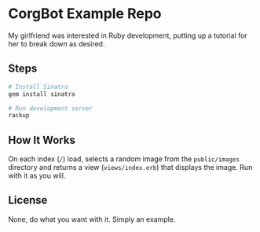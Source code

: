 # CorgBot Example Repo
My girlfriend was interested in Ruby development, putting up a tutorial for her to break down as desired.


## Steps
``` bash
# Install Sinatra
gem install sinatra

# Run development server
rackup
```

## How It Works
On each index (`/`) load, selects a random image from the `public/images` directory and returns a view (`views/index.erb`) that displays the image. Run with it as you will.


## License
None, do what you want with it. Simply an example.
